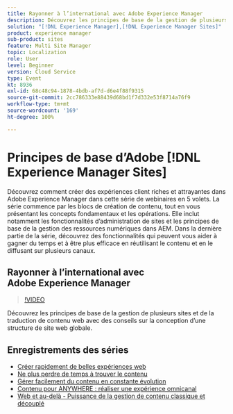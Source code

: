 ```yaml
---
title: Rayonner à l’international avec Adobe Experience Manager
description: Découvrez les principes de base de la gestion de plusieurs sites et de la traduction de contenu web avec des conseils sur la conception d’une structure de site web globale.
solution: "[!DNL Experience Manager],[!DNL Experience Manager Sites]"
product: experience manager
sub-product: sites
feature: Multi Site Manager
topic: Localization
role: User
level: Beginner
version: Cloud Service
type: Event
kt: 8936
exl-id: 68c48c94-1878-4bdb-af7d-d6e4f88f9315
source-git-commit: 2cc786333e88439d68bd1f7d332e53f8714a76f9
workflow-type: tm+mt
source-wordcount: '169'
ht-degree: 100%

---
```


# Principes de base d’Adobe [!DNL Experience Manager Sites]

Découvrez comment créer des expériences client riches et attrayantes dans Adobe Experience Manager dans cette série de webinaires en 5 volets. La série commence par les blocs de création de contenu, tout en vous présentant les concepts fondamentaux et les opérations. Elle inclut notamment les fonctionnalités d’administration de sites et les principes de base de la gestion des ressources numériques dans AEM. Dans la dernière partie de la série, découvrez des fonctionnalités qui peuvent vous aider à gagner du temps et à être plus efficace en réutilisant le contenu et en le diffusant sur plusieurs canaux.

## Rayonner à l’international avec Adobe Experience Manager

>[!VIDEO](https://video.tv.adobe.com/v/336981/?quality=12&learn=on&hidetitle=true)

Découvrez les principes de base de la gestion de plusieurs sites et de la traduction de contenu web avec des conseils sur la conception d’une structure de site web globale.

## Enregistrements des séries

* [Créer rapidement de belles expériences web](authoring-fundamentals.md)
* [Ne plus perdre de temps à trouver le contenu](media-library-administration.md)
* [Gérer facilement du contenu en constante évolution](collaboration-tools.md)
* [Contenu pour ANYWHERE : réaliser une expérience omnicanal](omnichannel-experiences.md)
* [Web et au-delà - Puissance de la gestion de contenu classique et découplé](traditional-headless-content-management.md)
